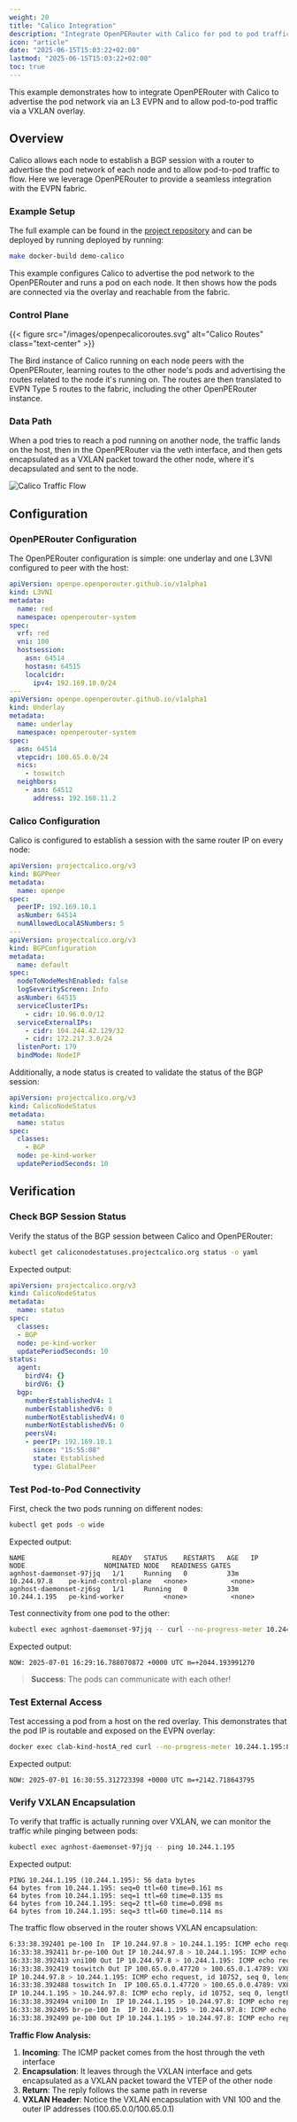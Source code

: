 ```yaml
---
weight: 20
title: "Calico Integration"
description: "Integrate OpenPERouter with Calico for pod to pod traffic via EVPN / VXLAN overlay"
icon: "article"
date: "2025-06-15T15:03:22+02:00"
lastmod: "2025-06-15T15:03:22+02:00"
toc: true
---
```


This example demonstrates how to integrate OpenPERouter with Calico to advertise the pod network via an L3 EVPN and to allow pod-to-pod traffic via a VXLAN overlay.

## Overview

Calico allows each node to establish a BGP session with a router to advertise the pod network of each node and to allow pod-to-pod traffic to flow. Here we leverage OpenPERouter to provide a seamless integration with the EVPN fabric.

### Example Setup

The full example can be found in the [project repository](https://github.com/openperouter/openperouter/examples/evpn/calico) and can be deployed by running deployed by running:

```bash
make docker-build demo-calico
```

This example configures Calico to advertise the pod network to the OpenPERouter and runs a pod on each node. It then shows how the pods are connected via the overlay and reachable from the fabric.

### Control Plane

{{< figure src="/images/openpecalicoroutes.svg" alt="Calico Routes" class="text-center" >}}

The Bird instance of Calico running on each node peers with the OpenPERouter, learning routes to the other node's pods and advertising the routes related to the node it's running on. The routes are then translated to EVPN Type 5 routes to the fabric, including the other OpenPERouter instance.

### Data Path

When a pod tries to reach a pod running on another node, the traffic lands on the host, then in the OpenPERouter via the veth interface, and then gets encapsulated as a VXLAN packet toward the other node, where it's decapsulated and sent to the node.

![Calico Traffic Flow](/images/openpecalicotraffic.svg)

## Configuration

### OpenPERouter Configuration

The OpenPERouter configuration is simple: one underlay and one L3VNI configured to peer with the host:

```yaml
apiVersion: openpe.openperouter.github.io/v1alpha1
kind: L3VNI
metadata:
  name: red
  namespace: openperouter-system
spec:
  vrf: red
  vni: 100
  hostsession:
    asn: 64514
    hostasn: 64515
    localcidr:
      ipv4: 192.169.10.0/24
---
apiVersion: openpe.openperouter.github.io/v1alpha1
kind: Underlay
metadata:
  name: underlay
  namespace: openperouter-system
spec:
  asn: 64514
  vtepcidr: 100.65.0.0/24
  nics:
    - toswitch
  neighbors:
    - asn: 64512
      address: 192.168.11.2
```

### Calico Configuration

Calico is configured to establish a session with the same router IP on every node:

```yaml
apiVersion: projectcalico.org/v3
kind: BGPPeer
metadata:
  name: openpe
spec:
  peerIP: 192.169.10.1
  asNumber: 64514
  numAllowedLocalASNumbers: 5
---
apiVersion: projectcalico.org/v3
kind: BGPConfiguration
metadata:
  name: default
spec:
  nodeToNodeMeshEnabled: false
  logSeverityScreen: Info
  asNumber: 64515
  serviceClusterIPs:
    - cidr: 10.96.0.0/12
  serviceExternalIPs:
    - cidr: 104.244.42.129/32
    - cidr: 172.217.3.0/24
  listenPort: 179
  bindMode: NodeIP
```

Additionally, a node status is created to validate the status of the BGP session:

```yaml
apiVersion: projectcalico.org/v3
kind: CalicoNodeStatus
metadata:
  name: status
spec:
  classes:
    - BGP
  node: pe-kind-worker
  updatePeriodSeconds: 10
```

## Verification

### Check BGP Session Status

Verify the status of the BGP session between Calico and OpenPERouter:

```bash
kubectl get caliconodestatuses.projectcalico.org status -o yaml
```

Expected output:

```yaml
apiVersion: projectcalico.org/v3
kind: CalicoNodeStatus
metadata:
  name: status
spec:
  classes:
  - BGP
  node: pe-kind-worker
  updatePeriodSeconds: 10
status:
  agent:
    birdV4: {}
    birdV6: {}
  bgp:
    numberEstablishedV4: 1
    numberEstablishedV6: 0
    numberNotEstablishedV4: 0
    numberNotEstablishedV6: 0
    peersV4:
    - peerIP: 192.169.10.1
      since: "15:55:08"
      state: Established
      type: GlobalPeer
```

### Test Pod-to-Pod Connectivity

First, check the two pods running on different nodes:

```bash
kubectl get pods -o wide
```

Expected output:
```
NAME                      READY   STATUS    RESTARTS   AGE   IP             NODE                    NOMINATED NODE   READINESS GATES
agnhost-daemonset-97jjq   1/1     Running   0          33m   10.244.97.8    pe-kind-control-plane   <none>           <none>
agnhost-daemonset-zj6sg   1/1     Running   0          33m   10.244.1.195   pe-kind-worker          <none>           <none>
```

Test connectivity from one pod to the other:

```bash
kubectl exec agnhost-daemonset-97jjq -- curl --no-progress-meter 10.244.1.195:8090
```

Expected output:
```
NOW: 2025-07-01 16:29:16.788070872 +0000 UTC m=+2044.193991270
```

> **Success**: The pods can communicate with each other!

### Test External Access

Test accessing a pod from a host on the red overlay. This demonstrates that the pod IP is routable and exposed on the EVPN overlay:

```bash
docker exec clab-kind-hostA_red curl --no-progress-meter 10.244.1.195:8090
```

Expected output:
```
NOW: 2025-07-01 16:30:55.312723398 +0000 UTC m=+2142.718643795
```

### Verify VXLAN Encapsulation

To verify that traffic is actually running over VXLAN, we can monitor the traffic while pinging between pods:

```bash
kubectl exec agnhost-daemonset-97jjq -- ping 10.244.1.195
```

Expected output:
```
PING 10.244.1.195 (10.244.1.195): 56 data bytes
64 bytes from 10.244.1.195: seq=0 ttl=60 time=0.161 ms
64 bytes from 10.244.1.195: seq=1 ttl=60 time=0.135 ms
64 bytes from 10.244.1.195: seq=2 ttl=60 time=0.098 ms
64 bytes from 10.244.1.195: seq=3 ttl=60 time=0.114 ms
```

The traffic flow observed in the router shows VXLAN encapsulation:

```bash
6:33:38.392401 pe-100 In  IP 10.244.97.8 > 10.244.1.195: ICMP echo request, id 10752, seq 0, length 64
16:33:38.392411 br-pe-100 Out IP 10.244.97.8 > 10.244.1.195: ICMP echo request, id 10752, seq 0, length 64
16:33:38.392413 vni100 Out IP 10.244.97.8 > 10.244.1.195: ICMP echo request, id 10752, seq 0, length 64
16:33:38.392419 toswitch Out IP 100.65.0.0.47720 > 100.65.0.1.4789: VXLAN, flags [I] (0x08), vni 100
IP 10.244.97.8 > 10.244.1.195: ICMP echo request, id 10752, seq 0, length 64
16:33:38.392488 toswitch In  IP 100.65.0.1.47720 > 100.65.0.0.4789: VXLAN, flags [I] (0x08), vni 100
IP 10.244.1.195 > 10.244.97.8: ICMP echo reply, id 10752, seq 0, length 64
16:33:38.392494 vni100 In  IP 10.244.1.195 > 10.244.97.8: ICMP echo reply, id 10752, seq 0, length 64
16:33:38.392495 br-pe-100 In  IP 10.244.1.195 > 10.244.97.8: ICMP echo reply, id 10752, seq 0, length 64
16:33:38.392499 pe-100 Out IP 10.244.1.195 > 10.244.97.8: ICMP echo reply, id 10752, seq 0, length 64
```

**Traffic Flow Analysis:**

1. **Incoming**: The ICMP packet comes from the host through the veth interface
2. **Encapsulation**: It leaves through the VXLAN interface and gets encapsulated as a VXLAN packet toward the VTEP of the other node
3. **Return**: The reply follows the same path in reverse
4. **VXLAN Header**: Notice the VXLAN encapsulation with VNI 100 and the outer IP addresses (100.65.0.0/100.65.0.1)

